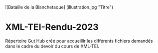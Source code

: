 ![Bataille de la Blanchetaque]
(illustration.jpg "Titre")
# XML-TEI-Rendu-2023
Répertoire Gut Hub créé pour accueillir les différents fichiers demandés dans le cadre du devoir du cours de XML-TEI.
